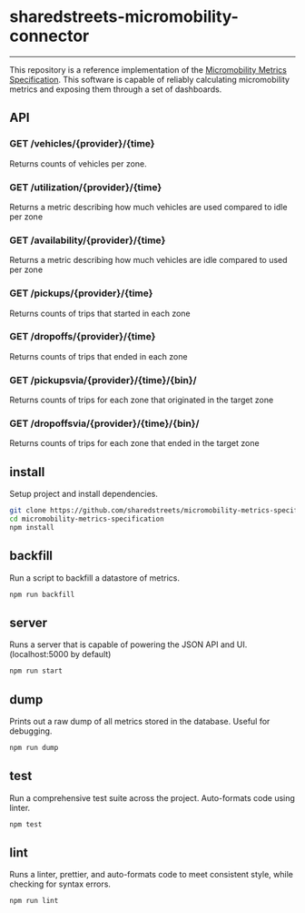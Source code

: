 # sharedstreets-micromobility-connector
---

This repository is a reference implementation of the [Micromobility Metrics Specification](https://github.com/sharedstreets/micromobility-metrics-specification). This software is capable of reliably calculating micromobility metrics and exposing them through a set of dashboards.


## API

### GET /vehicles/{provider}/{time}

Returns counts of vehicles per zone.

### GET /utilization/{provider}/{time}

Returns a metric describing how much vehicles are used compared to idle per zone

### GET /availability/{provider}/{time}

Returns a metric describing how much vehicles are idle compared to used per zone

### GET /pickups/{provider}/{time}

Returns counts of trips that started in each zone

### GET /dropoffs/{provider}/{time}

Returns counts of trips that ended in each zone

### GET /pickupsvia/{provider}/{time}/{bin}/

Returns counts of trips for each zone that originated in the target zone

### GET /dropoffsvia/{provider}/{time}/{bin}/

Returns counts of trips for each zone that ended in the target zone


## install

Setup project and install dependencies.

```sh
git clone https://github.com/sharedstreets/micromobility-metrics-specification.git
cd micromobility-metrics-specification
npm install
```

## backfill

Run a script to backfill a datastore of metrics.

```sh
npm run backfill
```

## server

Runs a server that is capable of powering the JSON API and UI. (localhost:5000 by default)

```sh
npm run start
```

## dump

Prints out a raw dump of all metrics stored in the database. Useful for debugging.

```sh
npm run dump
```

## test

Run a comprehensive test suite across the project. Auto-formats code using linter.

```sh
npm test
```

## lint

Runs a linter, prettier, and auto-formats code to meet consistent style, while checking for syntax errors.

```sh
npm run lint
```
